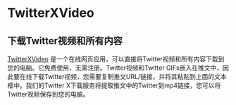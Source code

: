 # TwitterXVideo

## 下载Twitter视频和所有内容
[TwitterXVideo](https://twittervideoindir.com) 是一个在线网页应用，可以直接将Twitter视频和所有内容下载到您的电脑。它免费使用，无需注册。Twitter视频和Twitter GIFs嵌入在推文中，因此要在线下载Twitter视频，您需要复制推文URL/链接，并将其粘贴到上面的文本框中。我们的Twitter X下载服务将提取推文中的Twitter到mp4链接，您可以将Twitter视频保存到您的电脑。
